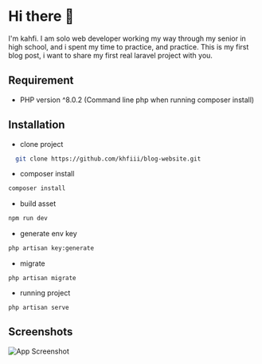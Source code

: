 
# Hi there 👋

I'm kahfi. I am solo web developer working my way through my senior in high school, and i spent my time to practice, and practice. This is my first blog post, i want to share my first real laravel project with you. 

## Requirement

- PHP version ^8.0.2 (Command line php when running composer install)




## Installation 

- clone project 
```bash
  git clone https://github.com/khfiii/blog-website.git
```

- composer install

```bash
composer install
```

- build asset

```bash
npm run dev 
```

- generate env key

```bash
php artisan key:generate
```


- migrate

```
php artisan migrate
```


- running project

```
php artisan serve
```



    
## Screenshots

![App Screenshot](https://iili.io/JKm4VOx.png)

